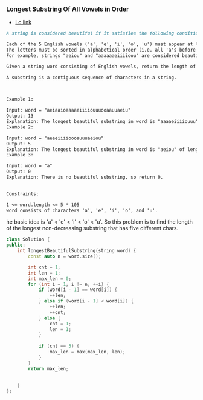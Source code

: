### __Longest Substring Of All Vowels in Order__
- [Lc link](https://leetcode.com/problems/longest-substring-of-all-vowels-in-order/)

```md
A string is considered beautiful if it satisfies the following conditions:

Each of the 5 English vowels ('a', 'e', 'i', 'o', 'u') must appear at least once in it.
The letters must be sorted in alphabetical order (i.e. all 'a's before 'e's, all 'e's before 'i's, etc.).
For example, strings "aeiou" and "aaaaaaeiiiioou" are considered beautiful, but "uaeio", "aeoiu", and "aaaeeeooo" are not beautiful.

Given a string word consisting of English vowels, return the length of the longest beautiful substring of word. If no such substring exists, return 0.

A substring is a contiguous sequence of characters in a string.

 

Example 1:

Input: word = "aeiaaioaaaaeiiiiouuuooaauuaeiu"
Output: 13
Explanation: The longest beautiful substring in word is "aaaaeiiiiouuu" of length 13.
Example 2:

Input: word = "aeeeiiiioooauuuaeiou"
Output: 5
Explanation: The longest beautiful substring in word is "aeiou" of length 5.
Example 3:

Input: word = "a"
Output: 0
Explanation: There is no beautiful substring, so return 0.
 

Constraints:

1 <= word.length <= 5 * 105
word consists of characters 'a', 'e', 'i', 'o', and 'u'.
```


he basic idea is 'a' < 'e' < 'i' < 'o' < 'u'. So this problem is to find the length of the longest non-decreasing substring that has five different chars.
```cpp
class Solution {
public:
    int longestBeautifulSubstring(string word) {
        const auto n = word.size();

        int cnt = 1;
        int len = 1;
        int max_len = 0;
        for (int i = 1; i != n; ++i) {
            if (word[i - 1] == word[i]) {
                ++len;
            } else if (word[i - 1] < word[i]) {
                ++len;
                ++cnt;
            } else {
                cnt = 1;
                len = 1;
            }
            
            if (cnt == 5) {
                max_len = max(max_len, len);
            }
        }
        return max_len;
        
        
    }
};
```
